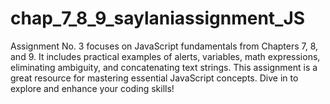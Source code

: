 # chap_7_8_9_saylaniassignment_JS
Assignment No. 3 focuses on JavaScript fundamentals from Chapters 7, 8, and 9. It includes practical examples of alerts, variables, math expressions, eliminating ambiguity, and concatenating text strings. This assignment is a great resource for mastering essential JavaScript concepts. Dive in to explore and enhance your coding skills!
